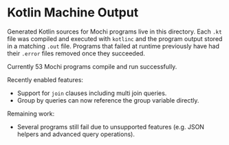# Kotlin Machine Output

Generated Kotlin sources for Mochi programs live in this directory. Each `.kt` file was compiled and executed with `kotlinc` and the program output stored in a matching `.out` file. Programs that failed at runtime previously have had their `.error` files removed once they succeeded.

Currently 53 Mochi programs compile and run successfully.

Recently enabled features:
- Support for `join` clauses including multi join queries.
- Group by queries can now reference the group variable directly.

Remaining work:
- Several programs still fail due to unsupported features (e.g. JSON helpers and advanced query operations).
